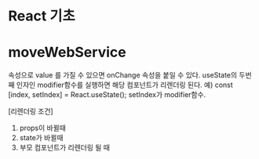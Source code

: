 # React 기초
# moveWebService

속성으로 value 를 가질 수 있으면 onChange 속성을 붙일 수 있다.
useState의 두번째 인자인 modifier함수를 실행하면 해당 컴포넌트가 리렌더링 된다.
예) const [index, setIndex] = React.useState();
setIndex가 modifier함수.

[리렌더링 조건]
1) props이 바뀔때
2) state가 바뀔때
3) 부모 컴포넌트가 리렌더링 될 때